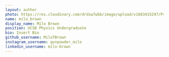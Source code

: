 ```yaml
---
layout: author
photo: https://res.cloudinary.com/drdsw7wbb/image/upload/v1683415297/Profile_Pic_nklqlg.png
name: milo_brown
display_name: Milo Brown
position: UCSB Physics Undergraduate
bio: Insert Bio
github_username: MiloTBrown
instagram_username: gunpowder_milo
linkedin_username: milo-brown
---
```


